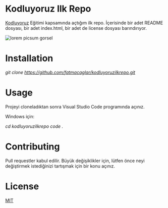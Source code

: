 # Kodluyoruz Ilk Repo

[Kodluyoruz](https://app.patika.dev/fatmacaglar) Eğitimi kapsamında açtığım ilk repo. İçerisinde bir adet README dosyası, bir adet  index.html, bir adet de license dosyası barındırıyor.



![lorem picsum gorsel](https://avatars.githubusercontent.com/u/30476529?s=280&v=4)

# Installation

*git clone https://github.com/fatmacaglar/kodluyoruzilkrepo.git*

# Usage

Projeyi cloneladıktan sonra Visual Studio Code programında açınız.

Windows için:

*cd kodluyoruzilkrepo
 code .*

# Contributing

Pull requestler kabul edilir. Büyük değişiklikler için, lütfen önce neyi değiştirmek istediğinizi tartışmak için bir konu açınız.

# License

[MIT](https://choosealicense.com/licenses/mit/)



